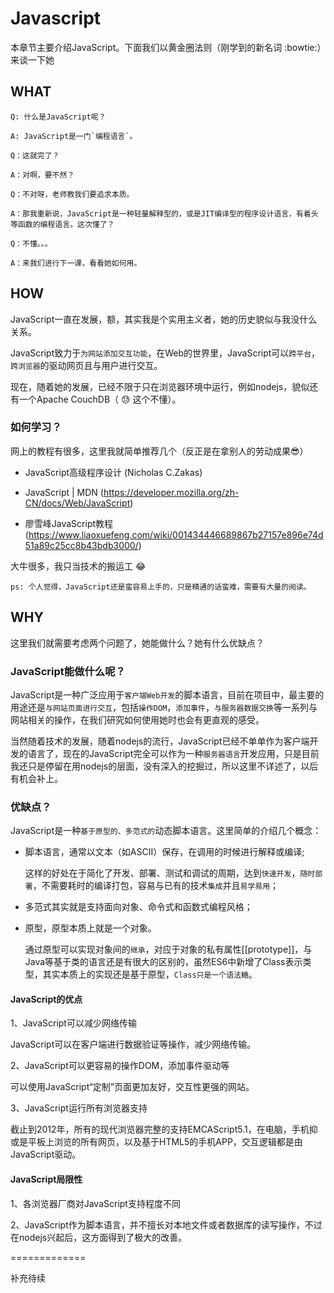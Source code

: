 # Javascript

本章节主要介绍JavaScript。下面我们以黄金圈法则（刚学到的新名词 :bowtie:）来谈一下她

## WHAT

    Q: 什么是JavaScript呢？

    A: JavaScript是一门`编程语言`。

    Q：这就完了？

    A：对啊，要不然？

    Q：不对呀，老师教我们要追求本质。

    A：那我重新说，JavaScript是一种轻量解释型的，或是JIT编译型的程序设计语言，有着头等函数的编程语言。这次懂了？

    Q：不懂。。。

    A：来我们进行下一课，看看她如何用。

## HOW

JavaScript一直在发展，额，其实我是个实用主义者，她的历史貌似与我没什么关系。<br>

JavaScript致力于`为网站添加交互功能`，在Web的世界里，JavaScript可以`跨平台`，`跨浏览器`的驱动网页且与用户进行交互。<br>

现在，随着她的发展，已经不限于只在浏览器环境中运行，例如nodejs，貌似还有一个Apache CouchDB（ :sweat: 这个不懂）。<br>

### 如何学习？

网上的教程有很多，这里我就简单推荐几个（反正是在拿别人的劳动成果:sunglasses:）<br>

* JavaScript高级程序设计  (Nicholas C.Zakas)

* JavaScript | MDN  (https://developer.mozilla.org/zh-CN/docs/Web/JavaScript)

* 廖雪峰JavaScript教程 (https://www.liaoxuefeng.com/wiki/001434446689867b27157e896e74d51a89c25cc8b43bdb3000/)

大牛很多，我只当技术的搬运工 :joy: <br>

    ps: 个人觉得，JavaScript还是蛮容易上手的，只是精通的话蛮难，需要有大量的阅读。

## WHY

这里我们就需要考虑两个问题了，她能做什么？她有什么优缺点？

### JavaScript能做什么呢？

JavaScript是一种广泛应用于`客户端Web开发`的脚本语言，目前在项目中，最主要的用途还是`与网站页面进行交互`，包括`操作DOM`，`添加事件`，`与服务器数据交换`等一系列与网站相关的操作，在我们研究如何使用她时也会有更直观的感受。<br>

当然随着技术的发展，随着nodejs的流行，JavaScript已经不单单作为客户端开发的语言了，现在的JavaScript完全可以作为一种`服务器语言`开发应用，只是目前我还只是停留在用nodejs的层面，没有深入的挖掘过，所以这里不详述了，以后有机会补上。<br>

### 优缺点？

JavaScript是一种`基于原型的、多范式的`动态脚本语言。这里简单的介绍几个概念：<br>

* 脚本语言，通常以文本（如ASCII）保存，在调用的时候进行解释或编译; <br>

  这样的好处在于简化了开发、部署、测试和调试的周期，达到`快速开发`，`随时部署`，不需要耗时的编译打包，容易与已有的技术`集成`并且`易学易用`；

* 多范式其实就是支持面向对象、命令式和函数式编程风格；

* 原型，原型本质上就是一个对象。 <br>

  通过原型可以实现对象间的`继承`，对应于对象的私有属性[[prototype]]，与Java等基于类的语言还是有很大的区别的，虽然ES6中新增了Class表示类型，其实本质上的实现还是基于原型，`Class只是一个语法糖`。

#### JavaScript的优点

1、JavaScript可以减少网络传输<br>

JavaScript可以在客户端进行数据验证等操作，减少网络传输。<br>

2、JavaScript可以更容易的操作DOM，添加事件驱动等<br>

可以使用JavaScript“定制”页面更加友好，交互性更强的网站。<br>

3、JavaScript运行所有浏览器支持<br>

截止到2012年，所有的现代浏览器完整的支持EMCAScript5.1，在电脑，手机抑或是平板上浏览的所有网页，以及基于HTML5的手机APP，交互逻辑都是由JavaScript驱动。<br>

#### JavaScript局限性

1、各浏览器厂商对JavaScript支持程度不同<br>

2、JavaScript作为脚本语言，并不擅长对本地文件或者数据库的读写操作，不过在nodejs兴起后，这方面得到了极大的改善。<br>

=============

补充待续

